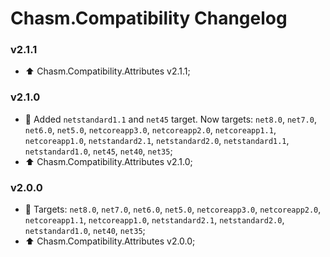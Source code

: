 # Chasm.Compatibility Changelog

### v2.1.1
- ⬆️ Chasm.Compatibility.Attributes v2.1.1;

### v2.1.0
- 🧩 Added `netstandard1.1` and `net45` target. Now targets: `net8.0`, `net7.0`, `net6.0`, `net5.0`, `netcoreapp3.0`, `netcoreapp2.0`, `netcoreapp1.1`, `netcoreapp1.0`, `netstandard2.1`, `netstandard2.0`, `netstandard1.1`, `netstandard1.0`, `net45`, `net40`, `net35`;
- ⬆️ Chasm.Compatibility.Attributes v2.1.0;

### v2.0.0
- 🧩 Targets: `net8.0`, `net7.0`, `net6.0`, `net5.0`, `netcoreapp3.0`, `netcoreapp2.0`, `netcoreapp1.1`, `netcoreapp1.0`, `netstandard2.1`, `netstandard2.0`, `netstandard1.0`, `net40`, `net35`;
- ⬆️ Chasm.Compatibility.Attributes v2.0.0;
